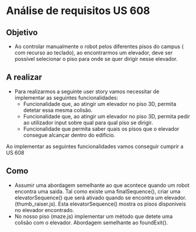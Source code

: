 # Análise de requisitos US 608

## Objetivo

* Ao controlar manualmente o robot pelos diferentes pisos do campus ( com recurso ao teclado), ao encontrarmos um elevador, deve ser possível selecionar o piso para onde se quer dirigir nesse elevador.

## A realizar

* Para realizarmos a seguinte user story vamos necessitar de implementar as seguintes funcionalidades:
  * Funcionalidade que, ao atingir um elevador no piso 3D, permita detetar essa mesma colisão.
  * Funcionalidade que, ao atingir um elevador no piso 3D, permita pedir ao utilizador input sobre qual para qual piso se dirigir.
  * Funcionalidade que permita saber quais os pisos que o elevador consegue alcançar dentro do edifício.

Ao implementar as seguintes funcionalidades vamos conseguir cumprir a US 608

## Como

* Assumir uma abordagem semelhante ao que acontece quando um robot encontra uma saida.
  Tal como existe uma finalSequence(), criar uma elevatorSequence() que será ativado quando se encontra um elevador. (thumb_raiser.js). Esta elevatorSequence() mostra os pisos disponiveis no elevador encontrado.
* No nosso piso (maze.js) implementar um método que detete uma colisão com o elevador. Abordagem semelhante ao foundExit().
